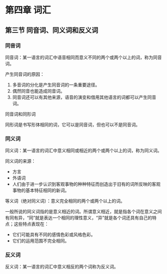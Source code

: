 # 第四章 词汇

## 第三节 同音词、同义词和反义词

### 同音词

同音词：某一语言的词汇中语音相同而意义不同的两个或两个以上的词，称为同音词。

产生同音词的原因：

1. 多音词的分化是产生同音词的一条重要途径。
2. 偶然同音也能造成同音词。
3. 同音词还可以有其他来源，语音的演变和借用其他语言的词都可以产生同音词。

同音词和同形词

同形词是书写形体相同的词，它可以是同音词，但也可以不是同音词。

### 同义词

同义词：某一语言的词汇中意义相同或相近的两个或两个以上的词，称为同义词。

同义词的来源：

* 方言
* 外语词
* 人们由于进一步认识到客观事物的种种特征而创造出于旧有的词所反映的客观事物的基本特征相同的新词。

等义词（绝对同义词）：意义完全相同的两个或两个以上的词。

一般所说的同义词指的是意义相近的词。所谓意义相近，就是指各个词在意义之间有同有异，“同”就是表达一个相同的理性意义，“异”就是各个词还具有自己的特点；这些特点表现在：

* 它们可能具有不同的感情色彩或风格色彩。
* 它们的运用范围不完全相同。

### 反义词

反义词：某一语言的词汇中意义相反的两个词称为反义词。



